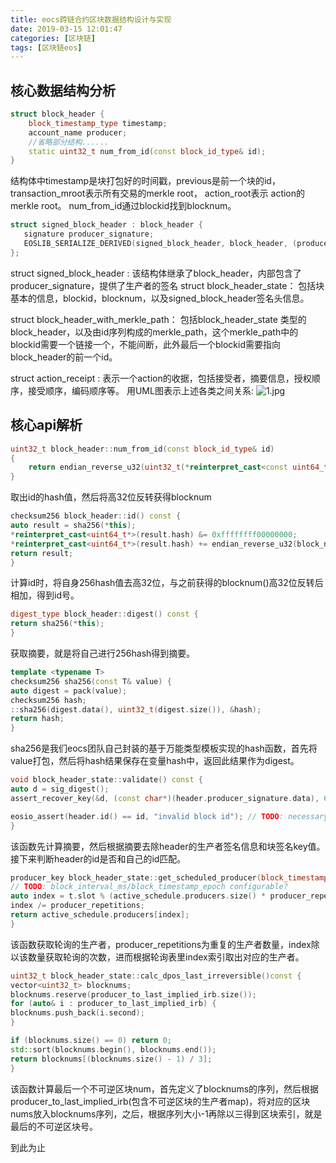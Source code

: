 ```yaml
---
title: eocs跨链合约区块数据结构设计与实现
date: 2019-03-15 12:01:47
categories: [区块链]
tags: [区块链eos]
---
```

## 核心数据结构分析
``` cpp
struct block_header {
    block_timestamp_type timestamp;
    account_name producer;
    //省略部分结构......
    static uint32_t num_from_id(const block_id_type& id);
}
```
结构体中timestamp是块打包好的时间戳，previous是前一个块的id，transaction_mroot表示所有交易的merkle root， action_root表示 action的merkle root。
num_from_id通过blockid找到blocknum。
<!--more-->
``` cpp
struct signed_block_header : block_header {
   signature producer_signature;
   EOSLIB_SERIALIZE_DERIVED(signed_block_header, block_header, (producer_signature))
};
```
struct signed_block_header :
该结构体继承了block_header，内部包含了producer_signature，提供了生产者的签名
struct block_header_state：
包括块基本的信息，blockid，blocknum，以及signed_block_header签名头信息。

struct block_header_with_merkle_path：
包括block_header_state 类型的block_header，以及由id序列构成的merkle_path，这个merkle_path中的blockid需要一个链接一个，不能间断，此外最后一个blockid需要指向block_header的前一个id。

struct action_receipt :
表示一个action的收据，包括接受者，摘要信息，授权顺序，接受顺序，编码顺序等。
用UML图表示上述各类之间关系:
![1.jpg](1.jpg)

## 核心api解析
``` cpp
uint32_t block_header::num_from_id(const block_id_type& id)
{
    return endian_reverse_u32(uint32_t(*reinterpret_cast<const uint64_t*>(id.hash)));
}
```
取出id的hash值，然后将高32位反转获得blocknum
``` cpp
checksum256 block_header::id() const {
auto result = sha256(*this);
*reinterpret_cast<uint64_t*>(result.hash) &= 0xffffffff00000000;
*reinterpret_cast<uint64_t*>(result.hash) += endian_reverse_u32(block_num());
return result;
}
```

计算id时，将自身256hash值去高32位，与之前获得的blocknum()高32位反转后相加，得到id号。
``` cpp
digest_type block_header::digest() const {
return sha256(*this);
}
```

获取摘要，就是将自己进行256hash得到摘要。
``` cpp
template <typename T>
checksum256 sha256(const T& value) {
auto digest = pack(value);
checksum256 hash;
::sha256(digest.data(), uint32_t(digest.size()), &hash);
return hash;
}
```

sha256是我们eocs团队自己封装的基于万能类型模板实现的hash函数，首先将value打包，然后将hash结果保存在变量hash中，返回此结果作为digest。
``` cpp
void block_header_state::validate() const {
auto d = sig_digest();
assert_recover_key(&d, (const char*)(header.producer_signature.data), 66, (const char*)(block_signing_key.data), 34);

eosio_assert(header.id() == id, "invalid block id"); // TODO: necessary?
}
```

该函数先计算摘要，然后根据摘要去除header的生产者签名信息和块签名key值。
接下来判断header的id是否和自己的id匹配。
``` cpp
producer_key block_header_state::get_scheduled_producer(block_timestamp_type t)const {
// TODO: block_interval_ms/block_timestamp_epoch configurable?
auto index = t.slot % (active_schedule.producers.size() * producer_repetitions);
index /= producer_repetitions;
return active_schedule.producers[index];
}
```

该函数获取轮询的生产者，producer_repetitions为重复的生产者数量，index除以该数量获取轮询的次数，进而根据轮询表里index索引取出对应的生产者。

``` cpp
uint32_t block_header_state::calc_dpos_last_irreversible()const {
vector<uint32_t> blocknums;
blocknums.reserve(producer_to_last_implied_irb.size());
for (auto& i : producer_to_last_implied_irb) {
blocknums.push_back(i.second);
}

if (blocknums.size() == 0) return 0;
std::sort(blocknums.begin(), blocknums.end());
return blocknums[(blocknums.size() - 1) / 3];
}
```

该函数计算最后一个不可逆区块num，首先定义了blocknums的序列，然后根据producer_to_last_implied_irb(包含不可逆区块的生产者map)，将对应的区块nums放入blocknums序列，之后，根据序列大小-1再除以三得到区块索引，就是最后的不可逆区块号。

到此为止

